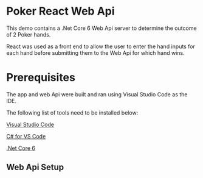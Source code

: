 # Poker React Web Api

This demo contains a .Net Core 6 Web Api server to determine the outcome of 2 Poker hands.

React was used as a front end to allow the user to enter the hand inputs for each hand before submitting them to the Web Api for which hand wins.

# Prerequisites
The app and web Api were built and ran using Visual Studio Code as the IDE.

The following list of tools need to be installed below:

[Visual Studio Code](https://code.visualstudio.com/download)

[C# for VS Code](https://marketplace.visualstudio.com/items?itemName=ms-dotnettools.csharp)

[.Net Core 6](https://dotnet.microsoft.com/en-us/download/dotnet/6.0)


## Web Api Setup
